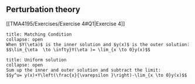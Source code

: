## Perturbation theory
[[TMA4195/Exercises/Exercise 4#Q1|Exercise 4]] 
```ad-note
title: Matching Condition
collapse: open
When $Y(\eta)$ is the inner solution and $y(x)$ is the outer solution:
$$\lim_{\eta  \to \infty}Y(\eta )= \lim_{x \to 0}y(x)$$
```

```ad-note
title: Uniform solution
collapse: open
Sum up the inner and outer solution and subtract the limit:
$$y^u= y(x)+Y\left(\frac{x}{\varepsilon }\right)-\lim_{x \to 0}y(x)$$

```

